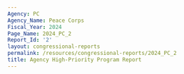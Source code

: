 ```yaml
---
Agency: PC
Agency_Name: Peace Corps
Fiscal_Year: 2024
Page_Name: 2024_PC_2
Report_Id: '2'
layout: congressional-reports
permalink: /resources/congressional-reports/2024_PC_2
title: Agency High-Priority Program Report
---
```

